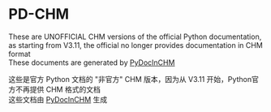 # PD-CHM

These are UNOFFICIAL CHM versions of the official Python documentation, as starting from V3.11, the official no longer provides documentation in CHM format  
These documents are generated by [PyDocInCHM](../../../PyDocInCHM)

这些是官方 Python 文档的 "非官方" CHM 版本，因为从 V3.11 开始，Python官方不再提供 CHM 格式的文档  
这些文档由 [PyDocInCHM](../../../PyDocInCHM) 生成


